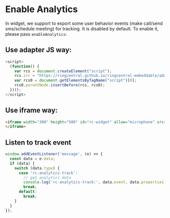 # Enable Analytics

In widget, we support to export some user behavior events (make call/send sms/schedule meeting) for tracking. It is disabled by default. To enable it, please pass `enableAnalytics`:

## Use adapter JS way:

```js
<script>
  (function() {
    var rcs = document.createElement("script");
    rcs.src = "https://ringcentral.github.io/ringcentral-embeddable/adapter.js?enableAnalytics=1";
    var rcs0 = document.getElementsByTagName("script")[0];
    rcs0.parentNode.insertBefore(rcs, rcs0);
  })();
</script>
```

## Use iframe way:

```html
<iframe width="300" height="500" id="rc-widget" allow="microphone" src="https://ringcentral.github.io/ringcentral-embeddable/app.html?enableAnalytics=1">
</iframe>
```

## Listen to track event

```js
window.addEventListener('message', (e) => {
  const data = e.data;
  if (data) {
    switch (data.type) {
      case 'rc-analytics-track':
        // get analytics data
        console.log('rc-analytics-track:', data.event, data.properties);
        break;
      default:
        break;
    }
  }
});
```
